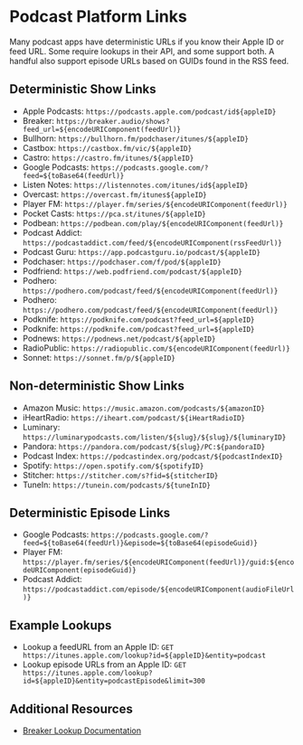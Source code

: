 # Podcast Platform Links
Many podcast apps have deterministic URLs if you know their Apple ID or feed URL. Some require lookups in their API, and some support both. A handful also support episode URLs based on GUIDs found in the RSS feed.

## Deterministic Show Links
* Apple Podcasts: `https://podcasts.apple.com/podcast/id${appleID}`
* Breaker: `https://breaker.audio/shows?feed_url=${encodeURIComponent(feedUrl)}`
* Bullhorn: `https://bullhorn.fm/podchaser/itunes/${appleID}`
* Castbox: `https://castbox.fm/vic/${appleID}`
* Castro: `https://castro.fm/itunes/${appleID}`
* Google Podcasts: `https://podcasts.google.com/?feed=${toBase64(feedUrl)}`
* Listen Notes: `https://listennotes.com/itunes/id${appleID}`
* Overcast: `https://overcast.fm/itunes${appleID}`
* Player FM: `https://player.fm/series/${encodeURIComponent(feedUrl)}`
* Pocket Casts: `https://pca.st/itunes/${appleID}`
* Podbean: `https://podbean.com/play/${encodeURIComponent(feedUrl)}`
* Podcast Addict: `https://podcastaddict.com/feed/${encodeURIComponent(rssFeedUrl)}`
* Podcast Guru: `https://app.podcastguru.io/podcast/${appleID}`
* Podchaser: `https://podchaser.com/f/pod/${appleID}`
* Podfriend: `https://web.podfriend.com/podcast/${appleID}`
* Podhero: `https://podhero.com/podcast/feed/${encodeURIComponent(feedUrl)}`
* Podhero: `https://podhero.com/podcast/feed/${encodeURIComponent(feedUrl)}`
* Podknife: `https://podknife.com/podcast?feed_url=${appleID}`
* Podknife: `https://podknife.com/podcast?feed_url=${appleID}`
* Podnews: `https://podnews.net/podcast/${appleID}`
* RadioPublic: `https://radiopublic.com/${encodeURIComponent(feedUrl)}`
* Sonnet: `https://sonnet.fm/p/${appleID}`

## Non-deterministic Show Links
* Amazon Music: `https://music.amazon.com/podcasts/${amazonID}`
* iHeartRadio: `https://iheart.com/podcast/${iHeartRadioID}`
* Luminary: `https://luminarypodcasts.com/listen/${slug}/${slug}/${luminaryID}`
* Pandora: `https://pandora.com/podcast/${slug}/PC:${pandoraID}`
* Podcast Index: `https://podcastindex.org/podcast/${podcastIndexID}`
* Spotify: `https://open.spotify.com/${spotifyID}`
* Stitcher: `https://stitcher.com/s?fid=${stitcherID}`
* TuneIn: `https://tunein.com/podcasts/${tuneInID}`

## Deterministic Episode Links
* Google Podcasts: `https://podcasts.google.com/?feed=${toBase64(feedUrl)}&episode=${toBase64(episodeGuid)}`
* Player FM: `https://player.fm/series/${encodeURIComponent(feedUrl)}/guid:${encodeURIComponent(episodeGuid)}`
* Podcast Addict: `https://podcastaddict.com/episode/${encodeURIComponent(audioFileUrl)}`

## Example Lookups
* Lookup a feedURL from an Apple ID: `GET https://itunes.apple.com/lookup?id=${appleID}&entity=podcast`
* Lookup episode URLs from an Apple ID: `GET https://itunes.apple.com/lookup?id=${appleID}&entity=podcastEpisode&limit=300`

## Additional Resources
* [Breaker Lookup Documentation](https://blog.breaker.audio/how-to-add-a-podcast-to-breaker-68677e12c0c3#4d0f)